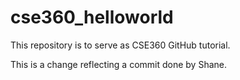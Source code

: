 # cse360_helloworld
This repository is to serve as CSE360 GitHub tutorial.

This is a change reflecting a commit done by Shane.
